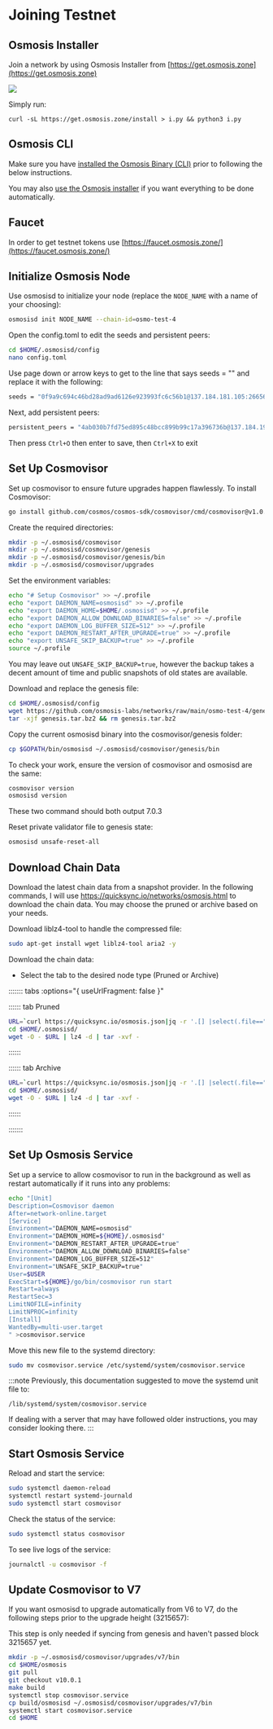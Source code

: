 # Joining Testnet

## Osmosis Installer

Join a network by using Osmosis Installer from [https://get.osmosis.zone](https://get.osmosis.zone) 


![](../../assets/installer_11.png)

Simply run:

```
curl -sL https://get.osmosis.zone/install > i.py && python3 i.py
```



## Osmosis CLI

Make sure you have [installed the Osmosis Binary (CLI)](../osmosis-core/osmosisd) prior to following the below instructions.

You may also [use the Osmosis installer](../osmosis-core/osmosisd) if you want everything to be done automatically.

## Faucet 
In order to get testnet tokens use  [https://faucet.osmosis.zone/](https://faucet.osmosis.zone/)

## Initialize Osmosis Node

Use osmosisd to initialize your node (replace the ```NODE_NAME``` with a name of your choosing):

```bash
osmosisd init NODE_NAME --chain-id=osmo-test-4
```

Open the config.toml to edit the seeds and persistent peers:

```bash
cd $HOME/.osmosisd/config
nano config.toml
```

Use page down or arrow keys to get to the line that says seeds = "" and replace it with the following:

```bash
seeds = "0f9a9c694c46bd28ad9ad6126e923993fc6c56b1@137.184.181.105:26656"
```

Next, add persistent peers:

```bash
persistent_peers = "4ab030b7fd75ed895c48bcc899b99c17a396736b@137.184.190.127:26656,3dbffa30baab16cc8597df02945dcee0aa0a4581@143.198.139.33:26656"
```

Then press ```Ctrl+O``` then enter to save, then ```Ctrl+X``` to exit

## Set Up Cosmovisor

Set up cosmovisor to ensure future upgrades happen flawlessly. To install Cosmovisor:

```bash
go install github.com/cosmos/cosmos-sdk/cosmovisor/cmd/cosmovisor@v1.0.0
```

Create the required directories:

```bash
mkdir -p ~/.osmosisd/cosmovisor
mkdir -p ~/.osmosisd/cosmovisor/genesis
mkdir -p ~/.osmosisd/cosmovisor/genesis/bin
mkdir -p ~/.osmosisd/cosmovisor/upgrades
```

Set the environment variables:

```bash
echo "# Setup Cosmovisor" >> ~/.profile
echo "export DAEMON_NAME=osmosisd" >> ~/.profile
echo "export DAEMON_HOME=$HOME/.osmosisd" >> ~/.profile
echo "export DAEMON_ALLOW_DOWNLOAD_BINARIES=false" >> ~/.profile
echo "export DAEMON_LOG_BUFFER_SIZE=512" >> ~/.profile
echo "export DAEMON_RESTART_AFTER_UPGRADE=true" >> ~/.profile
echo "export UNSAFE_SKIP_BACKUP=true" >> ~/.profile
source ~/.profile
```

You may leave out `UNSAFE_SKIP_BACKUP=true`, however the backup takes a decent amount of time and public snapshots of old states are available.

Download and replace the genesis file:

```bash
cd $HOME/.osmosisd/config
wget https://github.com/osmosis-labs/networks/raw/main/osmo-test-4/genesis.tar.bz2
tar -xjf genesis.tar.bz2 && rm genesis.tar.bz2
```

Copy the current osmosisd binary into the cosmovisor/genesis folder:

```bash
cp $GOPATH/bin/osmosisd ~/.osmosisd/cosmovisor/genesis/bin
```

To check your work, ensure the version of cosmovisor and osmosisd are the same:

```bash
cosmovisor version
osmosisd version
```

These two command should both output 7.0.3

Reset private validator file to genesis state:

```bash
osmosisd unsafe-reset-all
```

## Download Chain Data

Download the latest chain data from a snapshot provider. In the following commands, I will use <a href="https://quicksync.io/networks/osmosis.html" target="_blank">https://quicksync.io/networks/osmosis.html</a> to download the chain data. You may choose the pruned or archive based on your needs.

Download liblz4-tool to handle the compressed file:

```bash
sudo apt-get install wget liblz4-tool aria2 -y
```

Download the chain data:

- Select the tab to the desired node type (Pruned or Archive)


<!-- #region -->
::::::: tabs :options="{ useUrlFragment: false }"

:::::: tab Pruned

``` bash
URL=`curl https://quicksync.io/osmosis.json|jq -r '.[] |select(.file=="osmotestnet-4-pruned")|select (.mirror=="Netherlands")|.url'`
cd $HOME/.osmosisd/
wget -O - $URL | lz4 -d | tar -xvf -
```

::::::

:::::: tab Archive

``` bash
URL=`curl https://quicksync.io/osmosis.json|jq -r '.[] |select(.file=="osmotestnet-4-archive")|select (.mirror=="Netherlands")|.url'`
cd $HOME/.osmosisd/
wget -O - $URL | lz4 -d | tar -xvf -
```

::::::

:::::::

<!-- #endregion -->

## Set Up Osmosis Service

Set up a service to allow cosmovisor to run in the background as well as restart automatically if it runs into any problems:

```bash
echo "[Unit]
Description=Cosmovisor daemon
After=network-online.target
[Service]
Environment="DAEMON_NAME=osmosisd"
Environment="DAEMON_HOME=${HOME}/.osmosisd"
Environment="DAEMON_RESTART_AFTER_UPGRADE=true"
Environment="DAEMON_ALLOW_DOWNLOAD_BINARIES=false"
Environment="DAEMON_LOG_BUFFER_SIZE=512"
Environment="UNSAFE_SKIP_BACKUP=true"
User=$USER
ExecStart=${HOME}/go/bin/cosmovisor run start
Restart=always
RestartSec=3
LimitNOFILE=infinity
LimitNPROC=infinity
[Install]
WantedBy=multi-user.target
" >cosmovisor.service
```

Move this new file to the systemd directory:

```bash
sudo mv cosmovisor.service /etc/systemd/system/cosmovisor.service
```

:::note
Previously, this documentation suggested to move the systemd unit file to:

    /lib/systemd/system/cosmovisor.service

If dealing with a server that may have followed older instructions, you may consider looking there.
:::

## Start Osmosis Service

Reload and start the service:

```bash
sudo systemctl daemon-reload
systemctl restart systemd-journald
sudo systemctl start cosmovisor
```

Check the status of the service:

```bash
sudo systemctl status cosmovisor
```

To see live logs of the service:

```bash
journalctl -u cosmovisor -f
```

## Update Cosmovisor to V7

If you want osmosisd to upgrade automatically from V6 to V7, do the following steps prior to the upgrade height (3215657):

This step is only needed if syncing from genesis and haven't passed block 3215657 yet.

```bash
mkdir -p ~/.osmosisd/cosmovisor/upgrades/v7/bin
cd $HOME/osmosis
git pull
git checkout v10.0.1
make build
systemctl stop cosmovisor.service
cp build/osmosisd ~/.osmosisd/cosmovisor/upgrades/v7/bin
systemctl start cosmovisor.service
cd $HOME
```
